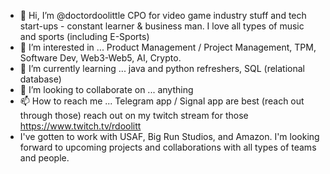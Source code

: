 - 👋 Hi, I’m @doctordoolittle CPO for video game industry stuff and tech start-ups - constant learner & business man. I love all types of music and sports (including E-Sports)
- 👀 I’m interested in ... Product Management / Project Management, TPM, Software Dev, Web3-Web5, AI, Crypto.
- 🌱 I’m currently learning ... java and python refreshers, SQL (relational database)  
- :thought_balloon: I’m looking to collaborate on ... anything
- 📫 How to reach me ... Telegram app / Signal app are best (reach out through those) reach out on my twitch stream for those https://www.twitch.tv/rdoolitt 
- I've gotten to work with USAF, Big Run Studios, and Amazon. I'm looking forward to upcoming projects and collaborations with all types of teams and people.

<!---
doctordoo/doctordoo is a ✨ special ✨ repository because its `README.md` (this file) appears on your GitHub profile.
You can click the Preview link to take a look at your changes.
--->
